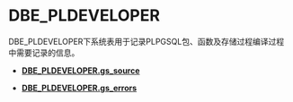 # DBE\_PLDEVELOPER

DBE\_PLDEVELOPER下系统表用于记录PLPGSQL包、函数及存储过程编译过程中需要记录的信息。

-   **[DBE\_PLDEVELOPER.gs\_source](DBE_PLDEVELOPER-gs_source.md)**  

-   **[DBE\_PLDEVELOPER.gs\_errors](DBE_PLDEVELOPER-gs_errors.md)**  


